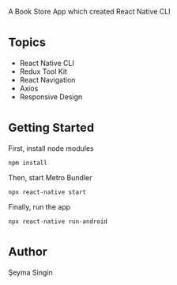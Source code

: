 A Book Store App which created React Native CLI

# <sub>**Topics**</sub>
- React Native CLI
- Redux Tool Kit
- React Navigation
- Axios
- Responsive Design

# <sub>**Getting Started**</sub>
First, install node modules 

`npm install`

Then, start Metro Bundler

`npx react-native start`

Finally, run the app

`npx react-native run-android`

# <sub>**Author**</sub>
Şeyma Singin
